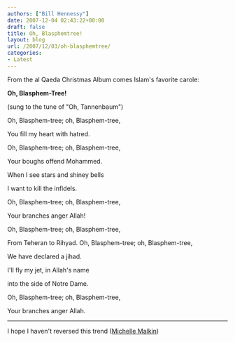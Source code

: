 ```yaml
---
authors: ["Bill Hennessy"]
date: 2007-12-04 02:43:22+00:00
draft: false
title: Oh, Blasphemtree!
layout: blog
url: /2007/12/03/oh-blasphemtree/
categories:
- Latest
---
```


From the al Qaeda Christmas Album comes Islam's favorite carole:

**Oh, Blasphem-Tree!**

(sung to the tune of "Oh, Tannenbaum")

Oh, Blasphem-tree; oh, Blasphem-tree,

You fill my heart with hatred.

Oh, Blasphem-tree; oh, Blasphem-tree,

Your boughs offend Mohammed.

When I see stars and shiney bells

I want to kill the infidels.

Oh, Blasphem-tree; oh, Blasphem-tree,

Your branches anger Allah!

Oh, Blasphem-tree; oh, Blasphem-tree,

From Teheran to Rihyad.
Oh, Blasphem-tree; oh, Blasphem-tree,

We have declared a jihad.

I'll fly my jet, in Allah's name

into the side of Notre Dame.

Oh, Blasphem-tree; oh, Blasphem-tree,

Your branches anger Allah.

*******

I hope I haven't reversed this trend ([Michelle Malkin](https://michellemalkin.com/2007/12/03/worth-a-thousand-words/))
